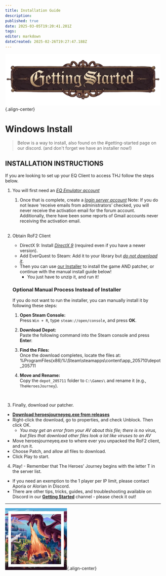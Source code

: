 ```yaml
---
title: Installation Guide
description: 
published: true
date: 2025-03-05T19:20:41.201Z
tags: 
editor: markdown
dateCreated: 2025-02-26T19:27:47.188Z
---
```


![gettingstartedbanner.webp](/gettingstartedbanner.webp){.align-center}

# Windows Install
> Below is a way to install, also found on the #getting-started page on our discord. (and don't forget we have an installer now!)

## INSTALLATION INSTRUCTIONS

If you are looking to set up your EQ Client to access THJ follow the steps below.

1.  You will first need an [_EQ Emulator account_](http://www.eqemulator.org/)
    1.  Once that is complete, create a [_login server account_](http://www.eqemulator.org/account/?CreateLS) Note: If you do not leave ‘receive emails from administrators’ checked, you will never receive the activation email for the forum account. Additionally, there have been some reports of Gmail accounts never receiving the activation email.
    <br>
2.  Obtain RoF2 Client
    -   DirectX 9: Install [_DirectX 9_](https://www.microsoft.com/en-us/download/details.aspx?id=35) (required even if you have a newer version).
    -   Add EverQuest to Steam: Add it to your library but [_do not download it_](https://store.steampowered.com/app/205710/EverQuest/).
    -   Then you can use [our Installer](https://github.com/The-Heroes-Journey-EQEMU/thj-launcher/releases/download/v1.0.5/THJInstaller-1.0.5.zip) to install the game AND patcher, or continue with the manual install guide below!
        -   You just have to unzip it, and run it!
    ### Optional Manual Process Instead of Installer

    If you do not want to run the installer, you can manually install it by following these steps:

    1. **Open Steam Console:**  
       Press `Win + R`, type `steam://open/console`, and press **OK**.  

    2. **Download Depot:**  
       Paste the following command into the Steam console and press **Enter**:  
       
    3. **Find the Files:**  
				Once the download completes, locate the files at: 
        %ProgramFiles(x86)%\Steam\steamapps\content\app_205710\depot_205711
    
	4. **Move and Rename:**  
				Copy the `depot_205711` folder to `C:\Games\` and rename it (e.g., `TheHeroesJourney`).
    <br>
    
3.  Finally, download our patcher.

-   [**Download heroesjourneyeq.exe from releases**](https://github.com/The-Heroes-Journey-EQEMU/eqemupatcher/releases)
-   Right-click the download, go to properties, and check Unblock. Then click OK.
    -   *You may get an error from your AV about this file; there is no virus, but files that download other files look a lot like viruses to an AV*
-   Move heroesjourneyeq.exe to where ever you unpacked the RoF2 client, and run it.
-   Choose Patch, and allow all files to download.
-   Click Play to start.

4.  Play! - Remember that The Heroes’ Journey begins with the letter T in the server list.

-   If you need an exemption to the 1 player per IP limit, please contact Aporia or Alorian in Discord.
-   There are other tips, tricks, guides, and troubleshooting available on Discord in our [**Getting Started**](https://discord.com/channels/1204418766318862356/1204418767132688403) channel - please check it out!

---

![pagebreak2.webp](/pagebreak2.webp){.align-center}